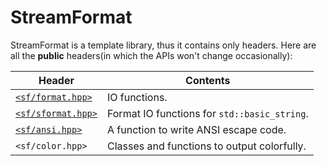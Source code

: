 # StreamFormat
StreamFormat is a template library, thus it contains only headers. Here are all the **public** headers(in which the APIs won't change occasionally):

|Header|Contents|
|-|-|
|[`<sf/format.hpp>`](./format/index.md)|IO functions.|
|[`<sf/sformat.hpp>`](./sformat/index.md)|Format IO functions for `std::basic_string`.|
|[`<sf/ansi.hpp>`](./ansi/index.md)|A function to write ANSI escape code.|
|`<sf/color.hpp>`|Classes and functions to output colorfully.|
